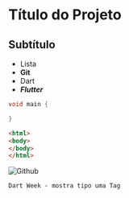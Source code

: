 # Título do Projeto

## Subtítulo

* Lista
* **Git**
* Dart
* ***Flutter***


```dart
void main {

}
```

```html
<html>
<body>
</body>
</html>
```
![Github](https://miro.medium.com/max/4000/0*MZMl76wKo2FQLqG0.png)


`Dart Week - mostra tipo uma Tag`